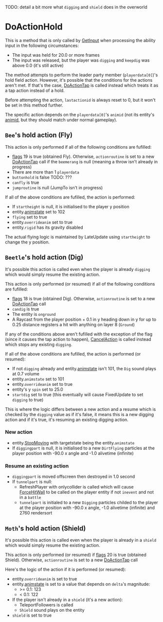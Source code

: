 TODO: detail a bit more what `digging` and `shield` does in the overworld

# DoActionHold
This is a method that is only called by [GetInput](../GetInput.md) when processing the ability input in the following circumstances:

- The input was held for 20.0 or more frames
- The input was released, but the player was `digging` and `keepdig` was above 0.0 (it's still active)

The method attempts to perform the leader party member (`playerdata[0]`)'s hold field action. However, it's possible that the conditions for the actions aren't met. If that's the case, [DoActionTap](DoActionTap.md) is called instead which treats it as a tap action instead of a hold.

Before attempting the action, `lastactionid` is always reset to 0, but it won't be set in this method further.

The specific action depends on the `playerdata[0]`'s `animid` (not its entity's [animid](../../Enums%20and%20IDs/AnimIDs.md), but they should match under normal gameplay).

## `Bee`'s hold action (Fly)
This action is only performed if all of the following conditions are fufilled:

- [flags](../../Flags%20arrays/flags.md) 19 is true (obtained Fly). Otherwise, `actionroutine` is set to a new [DoActionTap](DoActionTap.md) call if the `beemerang` is null (meaning a throw isn't already in progress)
- There are more than 1 `playerdata`
- `buttonhold` is false TODO: ???
- `canfly` is true
- `jumproutine` is null (JumpTo isn't in progress)

If all of the above conditions are fufilled, the action is performed:

- If `startheight` is null, it is initialised to the player y position
- entity.[animstate](../../Entities/EntityControl/Animations/animstate.md) set to 102
- `flying` set to true
- entity.`overrideanim` set to true
- entity.`rigid` has its gravity disabled

The actual flying logic is maintained by LateUpdate using `startheight` to change the y position.

## `Beetle`'s hold action (Dig)
It's possible this action is called even when the player is already `digging` which would simply resume the existing action.

This action is only performed (or resumed) if all of the following conditions are fufilled:

- [flags](../../Flags%20arrays/flags.md) 18 is true (obtained Dig). Otherwise, `actionroutine` is set to a new [DoActionTap](DoActionTap.md) call
- `candig` is true
- The entity is `onground`
- A Raycast from the player position + 0.1 in y heading down in y for up to 0.25 distance registers a hit with anything on layer 8 (`Ground`)

If any of the conditions above aren't fufilled with the exception of the flag (since it causes the tap action to happen), [CancelAction](CancelAction.md) is called instead which stops any existing `digging`.

If all of the above conditions are fufilled, the action is performed (or resumed):

- If not `digging` already and entity.[animstate](../../Entities/EntityControl/Animations/animstate.md) isn't 101, the `Dig` sound plays at 0.7 volume
- entity.`animstate` set to 101
- entity.`overrideanim` set to true
- entity's y `spin` set to 25.0
- `startdig` set to true (this eventually will cause FixedUpdate to set `digging` to true)

This is where the logic differs between a new action and a resume which is checked by the `digging` value as if it's false, it means this is a new digging action and if it's true, it's resuming an existing digging action.

### New action

- entity.[StopMoving](../../Entities/EntityControl/EntityControl%20Methods.md#stopmoving) with targetstate being the entity.`animstate`
- If `diggingpart` is null, it is initialised to a new `DirtFlying` particles at the player position with -90.0 x angle and -1.0 alivetime (infinite)

### Resume an existing action

- `diggingpart` is moved offscreen then destroyed in 1.0 second
- If `tunnelpart` is null:
    - RefreshPlayer with onlycollider is called which will cause [ForceHitWall](../../Entities/EntityControl/EntityControl%20Methods.md#forcehitwall) to be called on the player entity if not `inevent` and not in a `battle`
    - `tunnelpart` is initialed to a new `Digging` particles childed to the player at the player position with -90.0 x angle, -1.0 alivetime (infinite) and 2760 rendersort

## `Moth`'s hold action (Shield)
It's possible this action is called even when the player is already in a `shield` which would simply resume the existing action.

This action is only performed (or resumed) if [flags](../../Flags%20arrays/flags.md) 20 is true (obtained Shield). Otherwise, `actionroutine` is set to a new [DoActionTap](DoActionTap.md) call

Here's the logic of the action if it is performed (or resumed):

- entity.`overrideanim` is set to true
- entity.[animstate](../../Entities/EntityControl/Animations/animstate.md) is set to a value that depends on `delta`'s magnitude:
    - \>= 0.1: 123
    - \< 0.1: 122
- If the player isn't already in a `shield` (it's a new action):
    - TeleportFollowers is called
    - `Shield` sound plays on the entity
- `shield` is set to true
